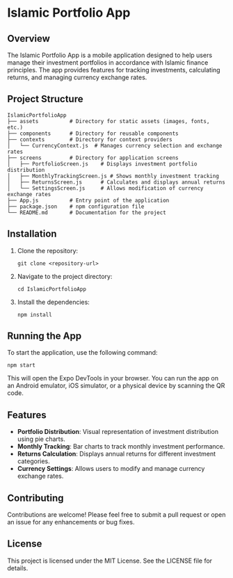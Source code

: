 # Islamic Portfolio App

## Overview
The Islamic Portfolio App is a mobile application designed to help users manage their investment portfolios in accordance with Islamic finance principles. The app provides features for tracking investments, calculating returns, and managing currency exchange rates.

## Project Structure
```
IslamicPortfolioApp
├── assets          # Directory for static assets (images, fonts, etc.)
├── components      # Directory for reusable components
├── contexts        # Directory for context providers
│   └── CurrencyContext.js  # Manages currency selection and exchange rates
├── screens         # Directory for application screens
│   ├── PortfolioScreen.js    # Displays investment portfolio distribution
│   ├── MonthlyTrackingScreen.js # Shows monthly investment tracking
│   ├── ReturnsScreen.js      # Calculates and displays annual returns
│   └── SettingsScreen.js     # Allows modification of currency exchange rates
├── App.js          # Entry point of the application
├── package.json    # npm configuration file
└── README.md       # Documentation for the project
```

## Installation
1. Clone the repository:
   ```
   git clone <repository-url>
   ```
2. Navigate to the project directory:
   ```
   cd IslamicPortfolioApp
   ```
3. Install the dependencies:
   ```
   npm install
   ```

## Running the App
To start the application, use the following command:
```
npm start
```
This will open the Expo DevTools in your browser. You can run the app on an Android emulator, iOS simulator, or a physical device by scanning the QR code.

## Features
- **Portfolio Distribution**: Visual representation of investment distribution using pie charts.
- **Monthly Tracking**: Bar charts to track monthly investment performance.
- **Returns Calculation**: Displays annual returns for different investment categories.
- **Currency Settings**: Allows users to modify and manage currency exchange rates.

## Contributing
Contributions are welcome! Please feel free to submit a pull request or open an issue for any enhancements or bug fixes.

## License
This project is licensed under the MIT License. See the LICENSE file for details.